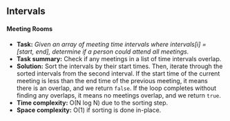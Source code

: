 ## Intervals

#### Meeting Rooms

*   **Task:** *Given an array of meeting time intervals where intervals[i] = [start, end], determine if a person could attend all meetings.*
*   **Task summary:** Check if any meetings in a list of time intervals overlap.
*   **Solution:** Sort the intervals by their start times. Then, iterate through the sorted intervals from the second interval. If the start time of the current meeting is less than the end time of the previous meeting, it means there is an overlap, and we return `false`. If the loop completes without finding any overlaps, it means no meetings overlap, and we return `true`.
*   **Time complexity:** O(N log N) due to the sorting step.
*   **Space complexity:** O(1) if sorting is done in-place.